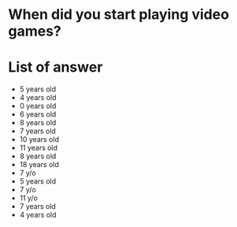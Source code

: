 # When did you start playing video games?

# List of answer
- 5 years old
- 4 years old
- 0 years old
- 6 years old
- 8 years old
- 7 years old
- 10 years old
- 11 years old
- 8 years old
- 18 years old
- 7 y/o
- 5 years old
- 7 y/o
- 11 y/o
- 7 years old
- 4 years old
